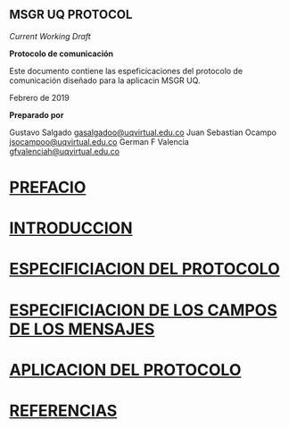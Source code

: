MSGR UQ PROTOCOL
-------

*Current Working Draft*

**Protocolo de comunicación**

Este documento contiene las espeficicaciones del protocolo de comunicación
diseñado para la aplicacin MSGR UQ.

Febrero de 2019

**Preparado por**

Gustavo Salgado gasalgadoo@uqvirtual.edu.co
Juan Sebastian Ocampo jsocampoo@uqvirtual.edu.co
German F Valencia gfvalenciah@uqvirtual.edu.co

# [PREFACIO](spec/Section%201%20--%20indice.md)

# [INTRODUCCION](spec/Section%202%20--%20indice.md)

# [ESPECIFICIACION DEL PROTOCOLO](spec/Section%203%20--%20Type%20indice.md)

# [ESPECIFICIACION DE LOS CAMPOS DE LOS MENSAJES](spec/Section%204%20--%20indice.md)

# [APLICACION DEL PROTOCOLO](spec/Section%205%20--%20indice.md)

# [REFERENCIAS](spec/Section%206%20--%20indice.md)
